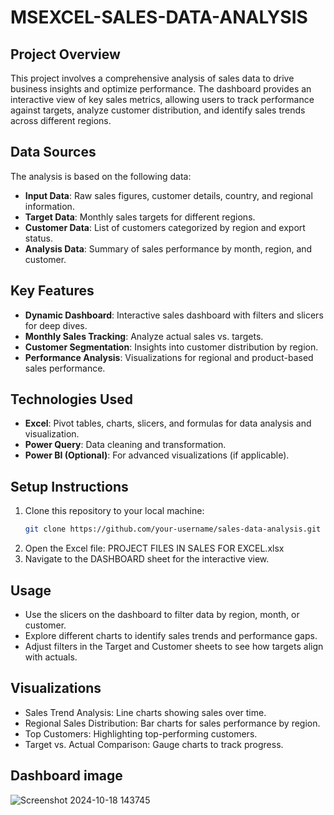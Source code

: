 # MSEXCEL-SALES-DATA-ANALYSIS
## Project Overview
This project involves a comprehensive analysis of sales data to drive business insights and optimize performance. The dashboard provides an interactive view of key sales metrics, allowing users to track performance against targets, analyze customer distribution, and identify sales trends across different regions.

## Data Sources
The analysis is based on the following data:
- **Input Data**: Raw sales figures, customer details, country, and regional information.
- **Target Data**: Monthly sales targets for different regions.
- **Customer Data**: List of customers categorized by region and export status.
- **Analysis Data**: Summary of sales performance by month, region, and customer.

## Key Features
- **Dynamic Dashboard**: Interactive sales dashboard with filters and slicers for deep dives.
- **Monthly Sales Tracking**: Analyze actual sales vs. targets.
- **Customer Segmentation**: Insights into customer distribution by region.
- **Performance Analysis**: Visualizations for regional and product-based sales performance.

## Technologies Used
- **Excel**: Pivot tables, charts, slicers, and formulas for data analysis and visualization.
- **Power Query**: Data cleaning and transformation.
- **Power BI (Optional)**: For advanced visualizations (if applicable).

## Setup Instructions
1. Clone this repository to your local machine:
   ```bash
   git clone https://github.com/your-username/sales-data-analysis.git

2. Open the Excel file: PROJECT FILES IN SALES FOR EXCEL.xlsx
3. Navigate to the DASHBOARD sheet for the interactive view.
   
## Usage
- Use the slicers on the dashboard to filter data by region, month, or customer.
- Explore different charts to identify sales trends and performance gaps.
- Adjust filters in the Target and Customer sheets to see how targets align with actuals.

## Visualizations
- Sales Trend Analysis: Line charts showing sales over time.
- Regional Sales Distribution: Bar charts for sales performance by region.
- Top Customers: Highlighting top-performing customers.
- Target vs. Actual Comparison: Gauge charts to track progress.

## Dashboard image
![Screenshot 2024-10-18 143745](https://github.com/user-attachments/assets/dd1a3cfd-4d0c-44e0-8f63-3e0c396f0337)

